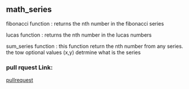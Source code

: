 ## math_series 

fibonacci function : returns the nth number in the fibonacci series

lucas function : returns the nth number in the lucas numbers

sum_series function : this function return the nth number from any series.
                        the tow optional values (x,y) detrmine what is the series

### pull rquest Link:              
[pullrequest](https://github.com/moayadabukhadra/math-series/pull/2)